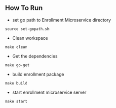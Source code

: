 ## How To Run
* set go path to Enrollment Microservice directory
```shell
source set-gopath.sh
```
* Clean workspace
```shell
make clean
```
* Get the dependencies
```shell
make go-get
```
* build enrollment package
```shell
make build
```

* start enrollment microservice server
```shell
make start
```

